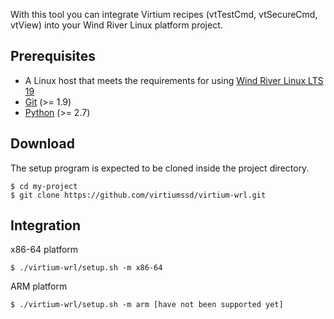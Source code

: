 With this tool you can integrate Virtium recipes (vtTestCmd, vtSecureCmd, vtView) into your Wind River Linux platform project.

Prerequisites
-------------

+ A Linux host that meets the requirements for using [Wind River Linux LTS 19](https://docs.windriver.com/category/os_linux_lts_19 "OS Wind River Linux 19")
+ [Git](https://git-scm.com/ "Git project page") (>= 1.9)
+ [Python](https://www.python.org/ "Python project page") (>= 2.7)

Download
-------------
The setup program is expected to be cloned inside the project directory.

    $ cd my-project
    $ git clone https://github.com/virtiumssd/virtium-wrl.git

Integration
-------------
x86-64 platform

    $ ./virtium-wrl/setup.sh -m x86-64

ARM platform

    $ ./virtium-wrl/setup.sh -m arm [have not been supported yet]
